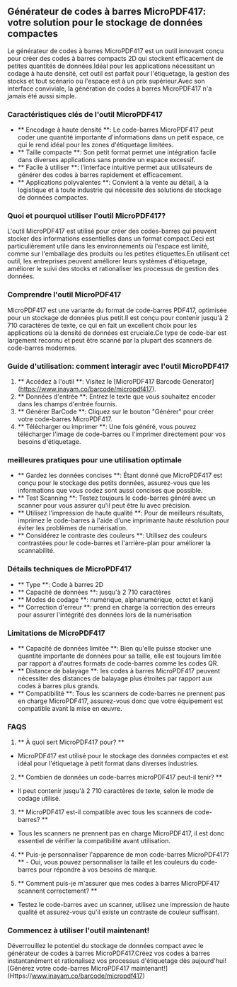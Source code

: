 ## Générateur de codes à barres MicroPDF417: votre solution pour le stockage de données compactes

Le générateur de codes à barres MicroPDF417 est un outil innovant conçu pour créer des codes à barres compacts 2D qui stockent efficacement de petites quantités de données.Idéal pour les applications nécessitant un codage à haute densité, cet outil est parfait pour l'étiquetage, la gestion des stocks et tout scénario où l'espace est à un prix supérieur.Avec son interface conviviale, la génération de codes à barres MicroPDF417 n'a jamais été aussi simple.

### Caractéristiques clés de l'outil MicroPDF417

- ** Encodage à haute densité **: Le code-barres MicroPDF417 peut coder une quantité importante d'informations dans un petit espace, ce qui le rend idéal pour les zones d'étiquetage limitées.
- ** Taille compacte **: Son petit format permet une intégration facile dans diverses applications sans prendre un espace excessif.
- ** Facile à utiliser **: l'interface intuitive permet aux utilisateurs de générer des codes à barres rapidement et efficacement.
- ** Applications polyvalentes **: Convient à la vente au détail, à la logistique et à toute industrie qui nécessite des solutions de stockage de données compactes.

### Quoi et pourquoi utiliser l'outil MicroPDF417?

L'outil MicroPDF417 est utilisé pour créer des codes-barres qui peuvent stocker des informations essentielles dans un format compact.Ceci est particulièrement utile dans les environnements où l'espace est limité, comme sur l'emballage des produits ou les petites étiquettes.En utilisant cet outil, les entreprises peuvent améliorer leurs systèmes d'étiquetage, améliorer le suivi des stocks et rationaliser les processus de gestion des données.

### Comprendre l'outil MicroPDF417

MicroPDF417 est une variante du format de code-barres PDF417, optimisée pour un stockage de données plus petit.Il est conçu pour contenir jusqu'à 2 710 caractères de texte, ce qui en fait un excellent choix pour les applications où la densité de données est cruciale.Ce type de code-bar est largement reconnu et peut être scanné par la plupart des scanners de code-barres modernes.

### Guide d'utilisation: comment interagir avec l'outil MicroPDF417

1. ** Accédez à l'outil **: Visitez le [MicroPDF417 Barcode Generator] (https://www.inayam.co/barcode/micropdf417).
2. ** Données d'entrée **: Entrez le texte que vous souhaitez encoder dans les champs d'entrée fournis.
3. ** Générer BarCode **: Cliquez sur le bouton "Générer" pour créer votre code-barres MicroPDF417.
4. ** Télécharger ou imprimer **: Une fois généré, vous pouvez télécharger l'image de code-barres ou l'imprimer directement pour vos besoins d'étiquetage.

### meilleures pratiques pour une utilisation optimale

- ** Gardez les données concises **: Étant donné que MicroPDF417 est conçu pour le stockage des petits données, assurez-vous que les informations que vous codez sont aussi concises que possible.
- ** Test Scanning **: Testez toujours le code-barres généré avec un scanner pour vous assurer qu'il peut être lu avec précision.
- ** Utilisez l'impression de haute qualité **: Pour de meilleurs résultats, imprimez le code-barres à l'aide d'une imprimante haute résolution pour éviter les problèmes de numérisation.
- ** Considérez le contraste des couleurs **: Utilisez des couleurs contrastées pour le code-barres et l'arrière-plan pour améliorer la scannabilité.

### Détails techniques de MicroPDF417

- ** Type **: Code à barres 2D
- ** Capacité de données **: jusqu'à 2 710 caractères
- ** Modes de codage **: numérique, alphanumérique, octet et kanji
- ** Correction d'erreur **: prend en charge la correction des erreurs pour assurer l'intégrité des données lors de la numérisation

### Limitations de MicroPDF417

- ** Capacité de données limitée **: Bien qu'elle puisse stocker une quantité importante de données pour sa taille, elle est toujours limitée par rapport à d'autres formats de code-barres comme les codes QR.
- ** Distance de balayage **: les codes à barres MicroPDF417 peuvent nécessiter des distances de balayage plus étroites par rapport aux codes à barres plus grands.
- ** Compatibilité **: Tous les scanners de code-barres ne prennent pas en charge MicroPDF417, assurez-vous donc que votre équipement est compatible avant la mise en œuvre.

### FAQS

1. ** À quoi sert MicroPDF417 pour? **
- MicroPDF417 est utilisé pour le stockage des données compactes et est idéal pour l'étiquetage à petit format dans diverses industries.

2. ** Combien de données un code-barres microPDF417 peut-il tenir? **
- Il peut contenir jusqu'à 2 710 caractères de texte, selon le mode de codage utilisé.

3. ** MicroPDF417 est-il compatible avec tous les scanners de code-barres? **
- Tous les scanners ne prennent pas en charge MicroPDF417, il est donc essentiel de vérifier la compatibilité avant utilisation.

4. ** Puis-je personnaliser l'apparence de mon code-barres MicroPDF417? ** - Oui, vous pouvez personnaliser la taille et les couleurs du code-barres pour répondre à vos besoins de marque.

5. ** Comment puis-je m'assurer que mes codes à barres MicroPDF417 scannent correctement? **
- Testez le code-barres avec un scanner, utilisez une impression de haute qualité et assurez-vous qu'il existe un contraste de couleur suffisant.

### Commencez à utiliser l'outil maintenant!

Déverrouillez le potentiel du stockage de données compact avec le générateur de codes à barres MicroPDF417.Créez vos codes à barres instantanément et rationalisez vos processus d'étiquetage dès aujourd'hui![Générez votre code-barres MicroPDF417 maintenant!] (Https://www.inayam.co/barcode/micropdf417)